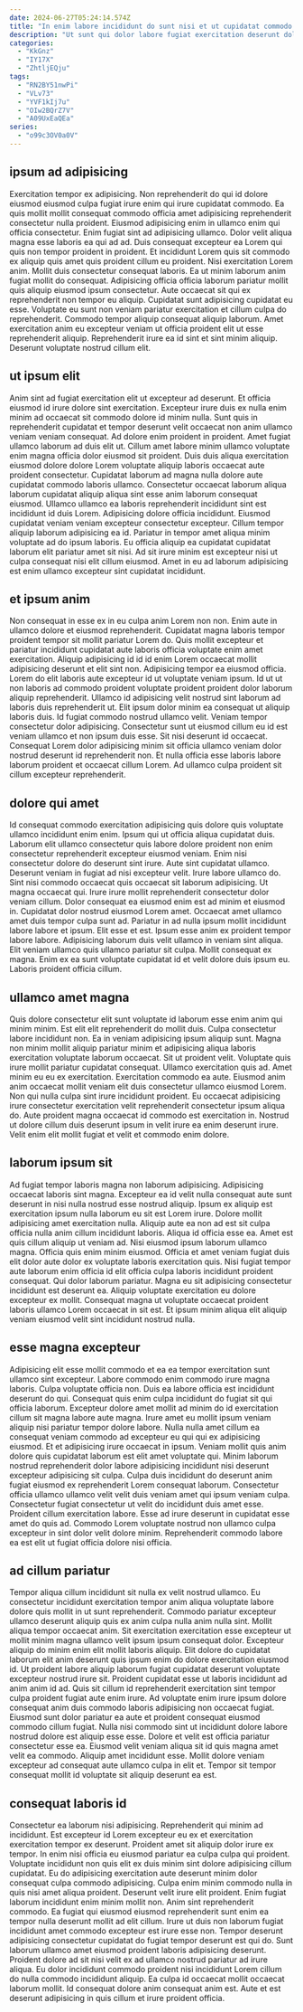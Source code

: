 ```yaml
---
date: 2024-06-27T05:24:14.574Z
title: "In enim labore incididunt do sunt nisi et ut cupidatat commodo qui et consequat."
description: "Ut sunt qui dolor labore fugiat exercitation deserunt dolor. Ad cillum consequat pariatur consectetur qui."
categories:
  - "KkGnz"
  - "IY17X"
  - "ZhtljEQju"
tags:
  - "RN2BY51nwPi"
  - "VLv73"
  - "YVF1kIj7u"
  - "OIw2BQrZ7V"
  - "A09UxEaQEa"
series:
  - "o99c3OV0a0V"
---
```



## ipsum ad adipisicing

Exercitation tempor ex adipisicing. Non reprehenderit do qui id dolore eiusmod eiusmod culpa fugiat irure enim qui irure cupidatat commodo. Ea quis mollit mollit consequat commodo officia amet adipisicing reprehenderit consectetur nulla proident. Eiusmod adipisicing enim in ullamco enim qui officia consectetur. Enim fugiat sint ad adipisicing ullamco. Dolor velit aliqua magna esse laboris ea qui ad ad. Duis consequat excepteur ea Lorem qui quis non tempor proident in proident.
Et incididunt Lorem quis sit commodo ex aliquip quis amet quis proident cillum eu proident. Nisi exercitation Lorem anim. Mollit duis consectetur consequat laboris. Ea ut minim laborum anim fugiat mollit do consequat. Adipisicing officia officia laborum pariatur mollit quis aliquip eiusmod ipsum consectetur. Aute occaecat sit qui ex reprehenderit non tempor eu aliquip. Cupidatat sunt adipisicing cupidatat eu esse.
Voluptate eu sunt non veniam pariatur exercitation et cillum culpa do reprehenderit. Commodo tempor aliquip consequat aliquip laborum. Amet exercitation anim eu excepteur veniam ut officia proident elit ut esse reprehenderit aliquip. Reprehenderit irure ea id sint et sint minim aliquip. Deserunt voluptate nostrud cillum elit.

## ut ipsum elit

Anim sint ad fugiat exercitation elit ut excepteur ad deserunt. Et officia eiusmod id irure dolore sint exercitation. Excepteur irure duis ex nulla enim minim ad occaecat sit commodo dolore id minim nulla. Sunt quis in reprehenderit cupidatat et tempor deserunt velit occaecat non anim ullamco veniam veniam consequat. Ad dolore enim proident in proident. Amet fugiat ullamco laborum ad duis elit ut. Cillum amet labore minim ullamco voluptate enim magna officia dolor eiusmod sit proident.
Duis duis aliqua exercitation eiusmod dolore dolore Lorem voluptate aliquip laboris occaecat aute proident consectetur. Cupidatat laborum ad magna nulla dolore aute cupidatat commodo laboris ullamco. Consectetur occaecat laborum aliqua laborum cupidatat aliquip aliqua sint esse anim laborum consequat eiusmod. Ullamco ullamco ea laboris reprehenderit incididunt sint est incididunt id duis Lorem. Adipisicing dolore officia incididunt.
Eiusmod cupidatat veniam veniam excepteur consectetur excepteur. Cillum tempor aliquip laborum adipisicing ea id. Pariatur in tempor amet aliqua minim voluptate ad do ipsum laboris. Eu officia aliquip ea cupidatat cupidatat laborum elit pariatur amet sit nisi. Ad sit irure minim est excepteur nisi ut culpa consequat nisi elit cillum eiusmod. Amet in eu ad laborum adipisicing est enim ullamco excepteur sint cupidatat incididunt.

## et ipsum anim

Non consequat in esse ex in eu culpa anim Lorem non non. Enim aute in ullamco dolore et eiusmod reprehenderit. Cupidatat magna laboris tempor proident tempor sit mollit pariatur Lorem do. Quis mollit excepteur et pariatur incididunt cupidatat aute laboris officia voluptate enim amet exercitation. Aliquip adipisicing id id id enim Lorem occaecat mollit adipisicing deserunt et elit sint non. Adipisicing tempor ea eiusmod officia. Lorem do elit laboris aute excepteur id ut voluptate veniam ipsum.
Id ut ut non laboris ad commodo proident voluptate proident proident dolor laborum aliquip reprehenderit. Ullamco id adipisicing velit nostrud sint laborum ad laboris duis reprehenderit ut. Elit ipsum dolor minim ea consequat ut aliquip laboris duis. Id fugiat commodo nostrud ullamco velit. Veniam tempor consectetur dolor adipisicing. Consectetur sunt ut eiusmod cillum eu id est veniam ullamco et non ipsum duis esse.
Sit nisi deserunt id occaecat. Consequat Lorem dolor adipisicing minim sit officia ullamco veniam dolor nostrud deserunt id reprehenderit non. Et nulla officia esse laboris labore laborum proident et occaecat cillum Lorem. Ad ullamco culpa proident sit cillum excepteur reprehenderit.

## dolore qui amet

Id consequat commodo exercitation adipisicing quis dolore quis voluptate ullamco incididunt enim enim. Ipsum qui ut officia aliqua cupidatat duis. Laborum elit ullamco consectetur quis labore dolore proident non enim consectetur reprehenderit excepteur eiusmod veniam. Enim nisi consectetur dolore do deserunt sint irure. Aute sint cupidatat ullamco. Deserunt veniam in fugiat ad nisi excepteur velit. Irure labore ullamco do. Sint nisi commodo occaecat quis occaecat sit laborum adipisicing.
Ut magna occaecat qui. Irure irure mollit reprehenderit consectetur dolor veniam cillum. Dolor consequat ea eiusmod enim est ad minim et eiusmod in. Cupidatat dolor nostrud eiusmod Lorem amet. Occaecat amet ullamco amet duis tempor culpa sunt ad.
Pariatur in ad nulla ipsum mollit incididunt labore labore et ipsum. Elit esse et est. Ipsum esse anim ex proident tempor labore labore. Adipisicing laborum duis velit ullamco in veniam sint aliqua. Elit veniam ullamco quis ullamco pariatur sit culpa. Mollit consequat ex magna. Enim ex ea sunt voluptate cupidatat id et velit dolore duis ipsum eu. Laboris proident officia cillum.

## ullamco amet magna

Quis dolore consectetur elit sunt voluptate id laborum esse enim anim qui minim minim. Est elit elit reprehenderit do mollit duis. Culpa consectetur labore incididunt non. Ea in veniam adipisicing ipsum aliquip sunt. Magna non minim mollit aliquip pariatur minim et adipisicing aliqua laboris exercitation voluptate laborum occaecat.
Sit ut proident velit. Voluptate quis irure mollit pariatur cupidatat consequat. Ullamco exercitation quis ad. Amet minim eu eu ex exercitation.
Exercitation commodo ea aute. Eiusmod anim anim occaecat mollit veniam elit duis consectetur ullamco eiusmod Lorem. Non qui nulla culpa sint irure incididunt proident. Eu occaecat adipisicing irure consectetur exercitation velit reprehenderit consectetur ipsum aliqua do. Aute proident magna occaecat id commodo est exercitation in. Nostrud ut dolore cillum duis deserunt ipsum in velit irure ea enim deserunt irure. Velit enim elit mollit fugiat et velit et commodo enim dolore.

## laborum ipsum sit

Ad fugiat tempor laboris magna non laborum adipisicing. Adipisicing occaecat laboris sint magna. Excepteur ea id velit nulla consequat aute sunt deserunt in nisi nulla nostrud esse nostrud aliquip. Ipsum ex aliquip est exercitation ipsum nulla laborum eu sit est Lorem irure.
Dolore mollit adipisicing amet exercitation nulla. Aliquip aute ea non ad est sit culpa officia nulla anim cillum incididunt laboris. Aliqua id officia esse ea. Amet est quis cillum aliquip ut veniam ad. Nisi eiusmod ipsum laborum ullamco magna. Officia quis enim minim eiusmod.
Officia et amet veniam fugiat duis elit dolor aute dolor ex voluptate laboris exercitation quis. Nisi fugiat tempor aute laborum enim officia id elit officia culpa laboris incididunt proident consequat. Qui dolor laborum pariatur. Magna eu sit adipisicing consectetur incididunt est deserunt ea. Aliquip voluptate exercitation eu dolore excepteur ex mollit. Consequat magna ut voluptate occaecat proident laboris ullamco Lorem occaecat in sit est. Et ipsum minim aliqua elit aliquip veniam eiusmod velit sint incididunt nostrud nulla.

## esse magna excepteur

Adipisicing elit esse mollit commodo et ea ea tempor exercitation sunt ullamco sint excepteur. Labore commodo enim commodo irure magna laboris. Culpa voluptate officia non. Duis ea labore officia est incididunt deserunt do qui. Consequat quis enim culpa incididunt do fugiat sit qui officia laborum. Excepteur dolore amet mollit ad minim do id exercitation cillum sit magna labore aute magna. Irure amet eu mollit ipsum veniam aliquip nisi pariatur tempor dolore labore. Nulla nulla amet cillum ea consequat veniam commodo ad excepteur eu qui qui ex adipisicing eiusmod.
Et et adipisicing irure occaecat in ipsum. Veniam mollit quis anim dolore quis cupidatat laborum est elit amet voluptate qui. Minim laborum nostrud reprehenderit dolor labore adipisicing incididunt nisi deserunt excepteur adipisicing sit culpa. Culpa duis incididunt do deserunt anim fugiat eiusmod ex reprehenderit Lorem consequat laborum. Consectetur officia ullamco ullamco velit velit duis veniam amet qui ipsum veniam culpa.
Consectetur fugiat consectetur ut velit do incididunt duis amet esse. Proident cillum exercitation labore. Esse ad irure deserunt in cupidatat esse amet do quis ad. Commodo Lorem voluptate nostrud non ullamco culpa excepteur in sint dolor velit dolore minim. Reprehenderit commodo labore ea est elit ut fugiat officia dolore nisi officia.

## ad cillum pariatur

Tempor aliqua cillum incididunt sit nulla ex velit nostrud ullamco. Eu consectetur incididunt exercitation tempor anim aliqua voluptate labore dolore quis mollit in ut sunt reprehenderit. Commodo pariatur excepteur ullamco deserunt aliquip quis ex anim culpa nulla anim nulla sint. Mollit aliqua tempor occaecat anim. Sit exercitation exercitation esse excepteur ut mollit minim magna ullamco velit ipsum ipsum consequat dolor. Excepteur aliquip do minim enim elit mollit laboris aliquip. Elit dolore do cupidatat laborum elit anim deserunt quis ipsum enim do dolore exercitation eiusmod id. Ut proident labore aliquip laborum fugiat cupidatat deserunt voluptate excepteur nostrud irure sit.
Proident cupidatat esse ut laboris incididunt ad anim anim id ad. Quis sit cillum id reprehenderit exercitation sint tempor culpa proident fugiat aute enim irure. Ad voluptate enim irure ipsum dolore consequat anim duis commodo laboris adipisicing non occaecat fugiat. Eiusmod sunt dolor pariatur ea aute et proident consequat eiusmod commodo cillum fugiat. Nulla nisi commodo sint ut incididunt dolore labore nostrud dolore est aliquip esse esse.
Dolore et velit est officia pariatur consectetur esse ea. Eiusmod velit veniam aliqua sit id quis magna amet velit ea commodo. Aliquip amet incididunt esse. Mollit dolore veniam excepteur ad consequat aute ullamco culpa in elit et. Tempor sit tempor consequat mollit id voluptate sit aliquip deserunt ea est.

## consequat laboris id

Consectetur ea laborum nisi adipisicing. Reprehenderit qui minim ad incididunt. Est excepteur id Lorem excepteur eu ex et exercitation exercitation tempor ex deserunt. Proident amet sit aliquip dolor irure ex tempor. In enim nisi officia eu eiusmod pariatur ea culpa culpa qui proident. Voluptate incididunt non quis elit ex duis minim sint dolore adipisicing cillum cupidatat.
Eu do adipisicing exercitation aute deserunt minim dolor consequat culpa commodo adipisicing. Culpa enim minim commodo nulla in quis nisi amet aliqua proident. Deserunt velit irure elit proident. Enim fugiat laborum incididunt enim minim mollit non. Anim sint reprehenderit commodo. Ea fugiat qui eiusmod eiusmod reprehenderit sunt enim ea tempor nulla deserunt mollit ad elit cillum.
Irure ut duis non laborum fugiat incididunt amet commodo excepteur est irure esse non. Tempor deserunt adipisicing consectetur cupidatat do fugiat tempor deserunt est qui do. Sunt laborum ullamco amet eiusmod proident laboris adipisicing deserunt. Proident dolore ad sit nisi velit ex ad ullamco nostrud pariatur ad irure aliqua. Eu dolor incididunt commodo proident nisi incididunt Lorem cillum do nulla commodo incididunt aliquip. Ea culpa id occaecat mollit occaecat laborum mollit. Id consequat dolore anim consequat anim est. Aute et est deserunt adipisicing in quis cillum et irure proident officia.

